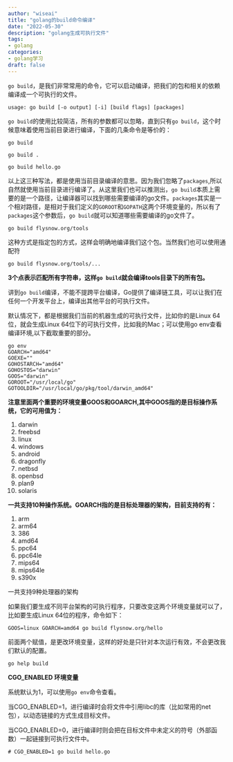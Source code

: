 ```yaml
---
author: "wiseai"
title: "golang的build命令编译"
date: "2022-05-30"
description: "golang生成可执行文件"
tags:
- golang
categories:
- golang学习
draft: false
---
```


`go build`，是我们非常常用的命令，它可以启动编译，把我们的包和相关的依赖编译成一个可执行的文件。

`usage: go build [-o output] [-i] [build flags] [packages]`

`go build`的使用比较简洁，所有的参数都可以忽略，直到只有`go build`，这个时候意味着使用当前目录进行编译，下面的几条命令是等价的：
```
go build

go build .

go build hello.go
```
以上这三种写法，都是使用当前目录编译的意思。因为我们忽略了`packages`,所以自然就使用当前目录进行编译了。从这里我们也可以推测出，`go build`本质上需要的是一个路径，让编译器可以找到哪些需要编译的go文件。`packages`其实是一个相对路径，是相对于我们定义的`GOROOT`和`GOPATH`这两个环境变量的，所以有了`packages`这个参数后，`go build`就可以知道哪些需要编译的go文件了。

`go build flysnow.org/tools`

这种方式是指定包的方式，这样会明确地编译我们这个包。当然我们也可以使用通配符

`go build flysnow.org/tools/...`

**3个点表示匹配所有字符串，这样`go build`就会编译tools目录下的所有包。**

讲到`go build`编译，不能不提跨平台编译，Go提供了编译链工具，可以让我们在任何一个开发平台上，编译出其他平台的可执行文件。

默认情况下，都是根据我们当前的机器生成的可执行文件，比如你的是Linux 64位，就会生成Linux 64位下的可执行文件，比如我的Mac；可以使用go env查看编译环境,以下截取重要的部分。
```
go env
GOARCH="amd64"
GOEXE=""
GOHOSTARCH="amd64"
GOHOSTOS="darwin"
GOOS="darwin"
GOROOT="/usr/local/go"
GOTOOLDIR="/usr/local/go/pkg/tool/darwin_amd64"
```
**注意里面两个重要的环境变量GOOS和GOARCH,其中GOOS指的是目标操作系统，它的可用值为：**
1.  darwin
2.  freebsd
3.  linux
4.  windows
5.  android
6.  dragonfly
7.  netbsd
8.  openbsd
9.  plan9
10.  solaris

**一共支持10种操作系统。GOARCH指的是目标处理器的架构，目前支持的有：**

1.  arm
2.  arm64
3.  386
4.  amd64
5.  ppc64
6.  ppc64le
7.  mips64
8.  mips64le
9.  s390x

一共支持9种处理器的架构

如果我们要生成不同平台架构的可执行程序，只要改变这两个环境变量就可以了，比如要生成Linux 64位的程序，命令如下：

`GOOS=linux GOARCH=amd64 go build flysnow.org/hello`

前面两个赋值，是更改环境变量，这样的好处是只针对本次运行有效，不会更改我们默认的配置。

`go help build`

**CGO_ENABLED 环境变量**

系统默认为1，可以使用`go env`命令查看。

当CGO_ENABLED=1，进行编译时会将文件中引用libc的库（比如常用的net包），以动态链接的方式生成目标文件。 

当CGO_ENABLED=0，进行编译时则会把在目标文件中未定义的符号（外部函数）一起链接到可执行文件中。

`# CGO_ENABLED=1 go build hello.go`